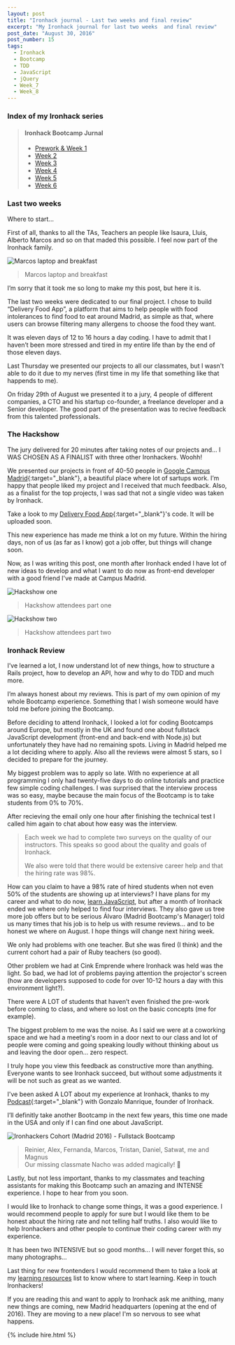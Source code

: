 ```yaml
---
layout: post
title: "Ironhack journal - Last two weeks and final review"
excerpt: "My Ironhack journal for last two weeks  and final review"
post_date: "August 30, 2016"
post_number: 15
tags: 
  - Ironhack
  - Bootcamp
  - TDD
  - JavaScript
  - jQuery
  - Week_7
  - Week_8
---
```


### Index of my Ironhack series

<div>
  <blockquote class="container  alert">
    <h4>Ironhack Bootcamp Jurnal</h4>
    <ul>
      <li><a href="/2016/06/10/ironhack-week-1/">Prework & Week 1</a></li>
      <li><a href="/2016/06/20/ironhack-week-2/">Week 2</a></li>
      <li><a href="/2016/06/27/ironhack-week-3/">Week 3</a></li>
      <li><a href="/2016/07/06/ironhack-week-4/">Week 4</a></li>
      <li><a href="/2016/07/13/ironhack-week-5/">Week 5</a></li>
      <li><a href="/2016/07/18/ironhack-week-6/">Week 6</a></li>
    </ul>
  </blockquote>
</div>

### Last two weeks

Where to start...

First of all, thanks to all the TAs, Teachers an people like Isaura, Lluis, Alberto Marcos and so on that maded this possible. I feel now part of the Ironhack family.

<img src="/images/post-irnohack-conclusions-1.jpg" alt="Marcos laptop and breakfast">
<div>
  <blockquote class="container  alert">
    <span>Marcos laptop and breakfast</span>
  </blockquote>
</div>

I’m sorry that it took me so long to make my this post, but here it is.

The last two weeks were dedicated to our final project. I chose to build “Delivery Food App”, a platform that aims to help people with food intolerances to find food to eat around Madrid, as simple as that, where users can browse filtering many allergens to choose the food they want.

It was eleven days of 12 to 16 hours a day coding. I have to admit that I haven’t been more stressed and tired in my entire life than by the end of those eleven days.

Last Thursday we presented our projects to all our classmates, but I wasn't able to do it due to my nerves (first time in my life that something like that happends to me).

On friday 29th of August we presented it to a jury, 4 people of different companies, a CTO and his startup co-founder, a freelance developer and a Senior developer. The good part of the presentation was to recive feedback from this talented professionals.

### The Hackshow

The jury delivered for 20 minutes after taking notes of our projects and... I WAS CHOSEN AS A FINALIST with three other Ironhackers. Woohh!

We presented our projects in front of 40-50 people in [Google Campus Madrid](https://www.campus.co/madrid/es){:target="_blank"}, a beautiful place where lot of sartups work. I’m happy that people liked my project and I received that much feedback. Also, as a finalist for the top projects, I was sad that not a single video was taken by Ironhack.

Take a look to my [Delivery Food App](https://github.com/IgnaciodeNuevo/app15x15){:target="_blank"}'s code. It will be uploaded soon.

This new experience has made me think a lot on my future. Within the hiring days, non of us (as far as I know) got a job offer, but things will change soon.

Now, as I was writing this post, one month after Ironhack ended I have lot of new ideas to develop and what I want to do now as front-end developer with a good friend I've made at Campus Madrid.

<img src="/images/post-irnohack-conclusions-2.jpg" alt="Hackshow one">
<div>
  <blockquote class="container  alert">
    <span>Hackshow attendees part one</span>
  </blockquote>
</div>

<img src="/images/post-irnohack-conclusions-3.jpg" alt="Hackshow two">
<div>
  <blockquote class="container  alert">
    <span>Hackshow attendees part two</span>
  </blockquote>
</div>

### Ironhack Review

I’ve learned a lot, I now understand lot of new things, how to structure a Rails project, how to develop an API, how and why to do TDD and much more.

I’m always honest about my reviews. This is part of my own opinion of my whole Bootcamp experience. Something that I wish someone would have told me before joining the Bootcamp.

Before deciding to attend Ironhack, I looked a lot for coding Bootcamps around Europe, but mostly in the UK and found one about fullstack JavaScript development (front-end and back-end with Node.js) but unfortunately they have had no remaining spots. Living in Madrid helped me a lot deciding where to apply. Also all the reviews were almost 5 stars, so I decided to prepare for the journey.

My biggest problem was to apply so late. With no experience at all programming I only had twenty-five days to do online tutorials and practice few simple coding challenges. I was surprised that the interview process was so easy, maybe because the main focus of the Bootcamp is to take students from 0% to 70%.

After recieving the email only one hour after finishing the technical test I called him again to chat about how easy was the interview.

<div class="blockquote">
  <blockquote class="container">
    <p>Each week we had to complete two surveys on the quality of our instructors. This speaks so good about the quality and goals of Ironhack.</p>
    <p>We also were told that there would be extensive career help and that the hiring rate was 98%.</p>
  </blockquote>
</div>

How can you claim to have a 98% rate of hired students when not even 50% of the students are showing up at interviews? I have plans for my career and what to do now, [learn JavaScript](/2016/02/18/my-next-step-learning-and-new-years-resolutions/), but after a month of Ironhack ended we where only helped to find four interviews. They also gave us tree more job offers but to be serious Álvaro (Madrid Bootcamp's Manager) told us many times that his job is to help us with resume reviews... and to be honest we where on August. I hope things will change next hiring week.

We only had problems with one teacher. But she was fired (I think) and the current cohort had a pair of Ruby teachers (so good).

Other problem we had at Cink Emprende where Ironhack was held was the light. So bad, we had lot of problems paying attention the projector's screen (how are developers supposed to code for over 10-12 hours a day with this environment light?).

There were A LOT of students that haven’t even finished the pre-work before coming to class, and where so lost on the basic concepts (me for example).

The biggest problem to me was the noise. As I said we were at a coworking space and we had a meeting's room in a door next to our class and lot of people were coming and going speaking loudly without thinking about us and leaving the door open... zero respect.

I truly hope you view this feedback as constructive more than anything. Everyone wants to see Ironhack succeed, but without some adjustments it will be not such as great as we wanted.

I've been asked A LOT about my experience at Ironhack, thanks to my [Podcast](http://wecodesignpodcast.com/2016/05/24/episodio-2/){:target="_blank"} with Gonzalo Manrique, founder of Ironhack.

I’ll definitly take another Bootcamp in the next few years, this time one made in the USA and only if I can find one about JavaScript.

<img src="/images/post-irnohack-conclusions-4.jpg" alt="Ironhackers Cohort (Madrid 2016) - Fullstack Bootcamp">
<div>
  <blockquote class="container  alert">
    <span>Reinier, Alex, Fernanda, Marcos, Tristan, Daniel, Satwat, me and Magnus</span><br>
    <span>Our missing classmate Nacho was added magically! 🙂</span>
  </blockquote>
</div>

Lastly, but not less important, thanks to my classmates and teaching assistants for making this Bootcamp such an amazing and INTENSE experience. I hope to hear from you soon.
                                                                                                                                  
I would like to Ironhack to change some things, it was a good experience. I would recommend people to apply for sure but I would like them to be honest about the hiring rate and not telling half truths. I also would like to help Ironhackers and other people to continue their coding career with my experience.

It has been two INTENSIVE but so good months... I will never forget this, so many photographs...

Last thing for new frontenders I would recommend them to take a look at my [learning resources](/resources) list to know where to start learning. Keep in touch Ironhackers!

If you are reading this and want to apply to Ironhack ask me anithing, many new things are coming, new Madrid headquarters (opening at the end of 2016). They are moving to a new place! I'm so nervous to see what happens.

{% include hire.html %}